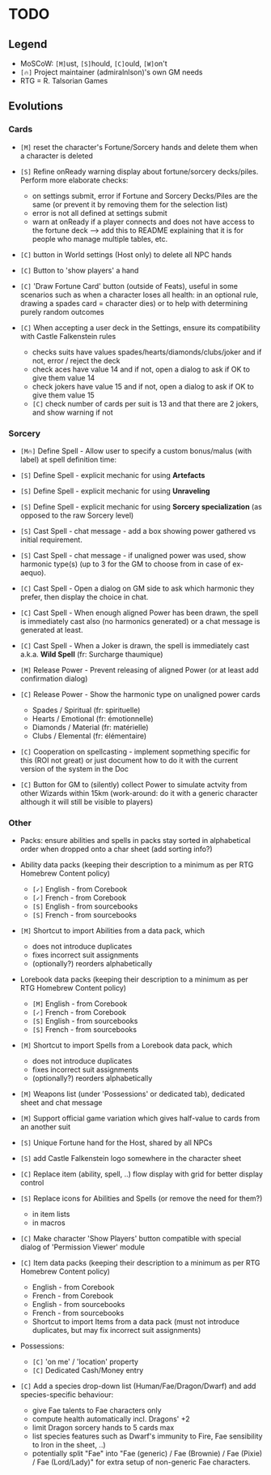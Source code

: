 # TODO

## Legend
+ MoSCoW: `[M]`ust, `[S]`hould, `[C]`ould, `[W]`on't
+ `[🔥]` Project maintainer (admiralnlson)'s own GM needs
+ RTG = R. Talsorian Games

## Evolutions

### Cards

+ `[M]` reset the character's Fortune/Sorcery hands and delete them when a character is deleted

+ `[S]` Refine onReady warning display about fortune/sorcery decks/piles. Perform more elaborate checks:
  + on settings submit, error if Fortune and Sorcery Decks/Piles are the same (or prevent it by removing them for the selection list)
  + error is not all defined at settings submit
  + warn at onReady if a player connects and does not have access to the fortune deck --> add this to README explaining that it is for people who manage multiple tables, etc.

+ `[C]` button in World settings (Host only) to delete all NPC hands

+ `[C]` Button to 'show players' a hand

+ `[C]` 'Draw Fortune Card' button (outside of Feats), useful in some scenarios such as when a character loses all health: in an optional rule, drawing a spades card = character dies) or to help with determining purely random outcomes

+ `[C]` When accepting a user deck in the Settings, ensure its compatibility with Castle Falkenstein rules
  + checks suits have values spades/hearts/diamonds/clubs/joker and if not, error / reject the deck
  + check aces have value 14 and if not, open a dialog to ask if OK to give them value 14
  + check jokers have value 15 and if not, open a dialog to ask if OK to give them value 15
  + `[C]` check number of cards per suit is 13 and that there are 2 jokers, and show warning if not

### Sorcery

+ `[M🔥]` Define Spell - Allow user to specify a custom bonus/malus (with label) at spell definition time:
+ `[S]` Define Spell - explicit mechanic for using **Artefacts**
+ `[S]` Define Spell - explicit mechanic for using **Unraveling**
+ `[S]` Define Spell - explicit mechanic for using **Sorcery specialization** (as opposed to the raw Sorcery level)

+ `[S]` Cast Spell - chat message - add a box showing power gathered vs initial requirement.
+ `[S]` Cast Spell - chat message - if unaligned power was used, show harmonic type(s) (up to 3 for the GM to choose from in case of ex-aequo).
+ `[C]` Cast Spell - Open a dialog on GM side to ask which harmonic they prefer, then display the choice in chat.
+ `[C]` Cast Spell - When enough aligned Power has been drawn, the spell is immediately cast also (no harmonics generated) or a chat message is generated at least.
+ `[C]` Cast Spell - When a Joker is drawn, the spell is immediately cast a.k.a. **Wild Spell** (fr: Surcharge thaumique)

+ `[M]` Release Power - Prevent releasing of aligned Power (or at least add confirmation dialog)
+ `[C]` Release Power - Show the harmonic type on unaligned power cards
  + Spades / Spiritual (fr: spirituelle)
  + Hearts / Emotional (fr: émotionnelle)
  + Diamonds / Material (fr: matérielle)
  + Clubs / Elemental (fr: élémentaire)

+ `[C]` Cooperation on spellcasting - implement sopmething specific for this (ROI not great) or just document how to do it with the current version of the system in the Doc

+ `[C]` Button for GM to (silently) collect Power to simulate actvity from other Wizards within 15km (work-around: do it with a generic character although it will still be visible to players)

### Other

+ Packs: ensure abilities and spells in packs stay sorted in alphabetical order when dropped onto a char sheet (add sorting info?)

+ Ability data packs (keeping their description to a minimum as per RTG Homebrew Content policy)
  + `[✓]` English - from Corebook
  + `[✓]` French - from Corebook
  + `[S]` English - from sourcebooks
  + `[S]` French - from sourcebooks
+ `[M]` Shortcut to import Abilities from a data pack, which
  + does not introduce duplicates
  + fixes incorrect suit assignments
  + (optionally?) reorders alphabetically

+ Lorebook data packs (keeping their description to a minimum as per RTG Homebrew Content policy)
  + `[M]` English - from Corebook
  + `[✓]` French - from Corebook
  + `[S]` English - from sourcebooks
  + `[S]` French - from sourcebooks
+ `[M]` Shortcut to import Spells from a Lorebook data pack, which
  + does not introduce duplicates
  + fixes incorrect suit assignments
  + (optionally?) reorders alphabetically

+ `[M]` Weapons list (under 'Possessions' or dedicated tab), dedicated sheet and chat message

+ `[M]` Support official game variation which gives half-value to cards from an another suit

+ `[S]` Unique Fortune hand for the Host, shared by all NPCs

+ `[S]` add Castle Falkenstein logo somewhere in the character sheet

+ `[C]` Replace item (ability, spell, ..) flow display with grid for better display control

+ `[S]` Replace icons for Abilities and Spells (or remove the need for them?) 
  + in item lists
  + in macros

+ `[C]` Make character 'Show Players' button compatible with special dialog of 'Permission Viewer' module

+ `[C]` Item data packs (keeping their description to a minimum as per RTG Homebrew Content policy)
  + English - from Corebook
  + French - from Corebook
  + English - from sourcebooks
  + French - from sourcebooks
  + Shortcut to import Items from a data pack (must not introduce duplicates, but may fix incorrect suit assignments)

+ Possessions:
  + `[C]` 'on me' / 'location' property
  + `[C]` Dedicated Cash/Money entry

+ `[C]` Add a species drop-down list (Human/Fae/Dragon/Dwarf) and add species-specific behaviour:
  + give Fae talents to Fae characters only
  + compute health automatically incl. Dragons' +2
  + limit Dragon sorcery hands to 5 cards max
  + list species features such as Dwarf's immunity to Fire, Fae sensibility to Iron in the sheet, ..)
  + potentially split "Fae" into "Fae (generic) / Fae (Brownie) / Fae (Pixie) / Fae (Lord/Lady)" for extra setup of non-generic Fae characters.
